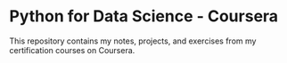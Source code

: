 # Python for Data Science - Coursera

This repository contains my notes, projects, and exercises from my certification courses on Coursera.
